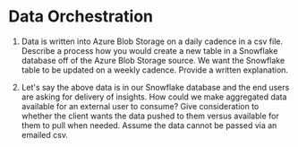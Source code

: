 # Data Orchestration
1. Data is written into Azure Blob Storage on a daily cadence in a csv file. Describe a process how you would create a new table in a Snowflake database off of the Azure Blob Storage source. We want the Snowflake table to be updated on a weekly cadence. Provide a written explanation.

  
 
2. Let's say the above data is in our Snowflake database and the end users are asking for delivery of insights. How could we make aggregated data available for an external user to consume? Give consideration to whether the client wants the data pushed to them versus available for them to pull when needed. Assume the data cannot be passed via an emailed csv.
